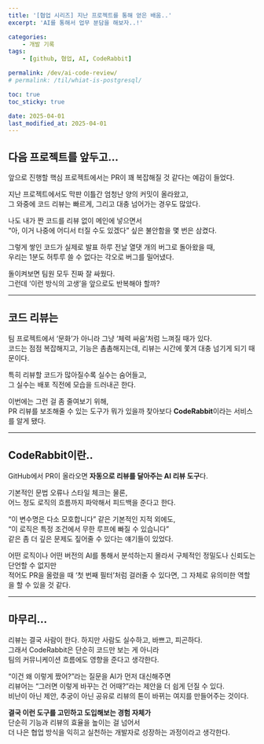 ```yaml
---
title: '[협업 시리즈] 지난 프로젝트를 통해 얻은 배움..'
excerpt: 'AI를 통해서 업무 분담을 해보자..!'

categories:
    - 개발 기록
tags:
    - [github, 협업, AI, CodeRabbit]

permalink: /dev/ai-code-review/
# permalink: /til/whiat-is-postgresql/

toc: true
toc_sticky: true

date: 2025-04-01
last_modified_at: 2025-04-01
---
```


## 다음 프로젝트를 앞두고…

앞으로 진행할 핵심 프로젝트에서는 PR이 꽤 복잡해질 것 같다는 예감이 들었다.

지난 프로젝트에서도 막판 이틀간 엄청난 양의 커밋이 올라왔고,  
그 와중에 코드 리뷰는 빠르게, 그리고 대충 넘어가는 경우도 많았다.

나도 내가 짠 코드를 리뷰 없이 메인에 넣으면서  
“아, 이거 나중에 어디서 터질 수도 있겠다” 싶은 불안함을 몇 번은 삼켰다.

그렇게 쌓인 코드가 실제로 발표 하루 전날 열댓 개의 버그로 돌아왔을 때,  
우리는 1분도 허투루 쓸 수 없다는 각오로 버그를 밀어냈다.

돌이켜보면 팀원 모두 진짜 잘 싸웠다.  
그런데 ‘이런 방식의 고생’을 앞으로도 반복해야 할까?

---

## 코드 리뷰는

팀 프로젝트에서 ‘문화’가 아니라 그냥 ‘체력 싸움’처럼 느껴질 때가 있다.  
코드는 점점 복잡해지고, 기능은 촘촘해지는데, 리뷰는 시간에 쫓겨 대충 넘기게 되기 때문이다.

특히 리뷰할 코드가 많아질수록 실수는 숨어들고,  
그 실수는 배포 직전에 모습을 드러내곤 한다.

이번에는 그런 걸 좀 줄여보기 위해,  
PR 리뷰를 보조해줄 수 있는 도구가 뭐가 있을까 찾아보다 **CodeRabbit**이라는 서비스를 알게 됐다.

---

## CodeRabbit이란..

GitHub에서 PR이 올라오면 **자동으로 리뷰를 달아주는 AI 리뷰 도구**다.

기본적인 문법 오류나 스타일 체크는 물론,  
어느 정도 로직의 흐름까지 파악해서 피드백을 준다고 한다.

“이 변수명은 다소 모호합니다” 같은 기본적인 지적 외에도,  
“이 로직은 특정 조건에서 무한 루프에 빠질 수 있습니다”  
같은 좀 더 깊은 문제도 짚어줄 수 있다는 얘기들이 있었다.

어떤 로직이나 어떤 버전의 AI를 통해서 분석하는지 몰라서 구체적인 정밀도나 신뢰도는 단언할 수 없지만  
적어도 PR을 올렸을 때 ‘첫 번째 필터’처럼 걸러줄 수 있다면, 그 자체로 유의미한 역할을 할 수 있을 것 같다.

---

## 마무리…

리뷰는 결국 사람이 한다. 하지만 사람도 실수하고, 바쁘고, 피곤하다.  
그래서 CodeRabbit은 단순히 코드만 보는 게 아니라  
팀의 커뮤니케이션 흐름에도 영향을 준다고 생각한다.

“이건 왜 이렇게 짰어?”라는 질문을 AI가 먼저 대신해주면  
리뷰어는 “그러면 이렇게 바꾸는 건 어때?”라는 제안을 더 쉽게 던질 수 있다.  
비난이 아닌 제안, 추궁이 아닌 공유로 리뷰의 톤이 바뀌는 여지를 만들어주는 것이다.

**결국 이런 도구를 고민하고 도입해보는 경험 자체가**  
단순히 기능과 리뷰의 효율을 높이는 걸 넘어서  
더 나은 협업 방식을 익히고 실천하는 개발자로 성장하는 과정이라고 생각한다.
